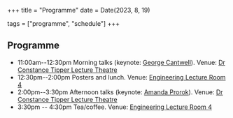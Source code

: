 +++
title = "Programme"
date = Date(2023, 8, 19)

tags = ["programme", "schedule"]
+++


## Programme
* 11:00am--12:30pm Morning talks (keynote: [George Cantwell](https://www.george-cantwell.com/)).  Venue: [Dr Constance Tipper Lecture Theatre](https://training.cam.ac.uk/venue/182041)
* 12:30pm--2:00pm Posters and lunch. Venue: [Engineering Lecture Room 4](http://teaching.eng.cam.ac.uk/content/where-are-lecture-roomstheatres)
* 2:00pm--3:30pm Afternoon talks (keynote: [Amanda Prorok](https://www.cst.cam.ac.uk/people/asp45)). Venue: [Dr Constance Tipper Lecture Theatre](https://training.cam.ac.uk/venue/182041)
* 3:30pm -- 4:30pm Tea/coffee.  Venue: [Engineering Lecture Room 4](http://teaching.eng.cam.ac.uk/content/where-are-lecture-roomstheatres)
